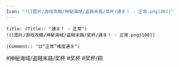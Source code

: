 ```yaml
---
Icon: "![[图片/游戏攻略/神秘海域/盗贼末路/奖杯/通关！ - 正常.png|30]]"
---
```

```ad-common-bronze-trophy
title: (Title:: "通关！ - 正常")
![[图片/游戏攻略/神秘海域/盗贼末路/奖杯/通关！ - 正常.png|100]]

(Comment:: "以“正常”难度通关")
```

#神秘海域/盗贼末路/奖杯 #奖杯 #奖杯/铜
